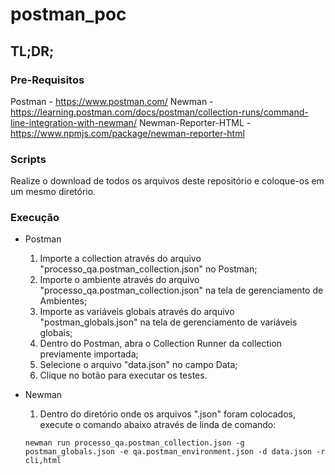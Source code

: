 # postman_poc

## TL;DR;

### Pre-Requisitos
Postman - https://www.postman.com/
Newman - https://learning.postman.com/docs/postman/collection-runs/command-line-integration-with-newman/
Newman-Reporter-HTML - https://www.npmjs.com/package/newman-reporter-html

### Scripts
Realize o download de todos os arquivos deste repositório e coloque-os em um mesmo diretório.

### Execução
- Postman
  1. Importe a collection através do arquivo "processo_qa.postman_collection.json" no Postman;
  2. Importe o ambiente através do arquivo "processo_qa.postman_collection.json" na tela de gerenciamento de Ambientes;
  3. Importe as variáveis globais através do arquivo "postman_globals.json" na tela de gerenciamento de variáveis globais;
  4. Dentro do Postman, abra o Collection Runner da collection previamente importada;
  5. Selecione o arquivo "data.json" no campo Data;
  6. Clique no botão para executar os testes.

- Newman
  1. Dentro do diretório onde os arquivos ".json" foram colocados, execute o comando abaixo através de linda de comando:
    ```
    newman run processo_qa.postman_collection.json -g postman_globals.json -e qa.postman_environment.json -d data.json -r cli,html
    ```
